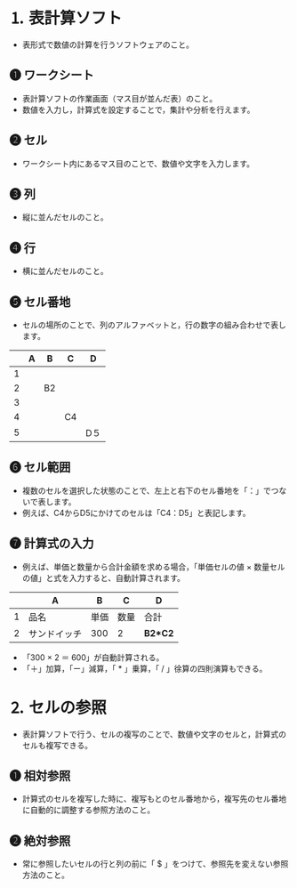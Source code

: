 # ⒈ 表計算ソフト
- 表形式で数値の計算を行うソフトウェアのこと。

## ❶ ワークシート
- 表計算ソフトの作業画面（マス目が並んだ表）のこと。
- 数値を入力し，計算式を設定することで，集計や分析を行えます。

## ❷ セル
- ワークシート内にあるマス目のことで、数値や文字を入力します。

## ❸ 列
- 縦に並んだセルのこと。

## ❹ 行
- 横に並んだセルのこと。

## ❺ セル番地
- セルの場所のことで、列のアルファベットと，行の数字の組み合わせで表します。

|  | A |  B |  C |  D |
| --- | --- | --- | --- | --- |
| 1 |  |  |  |  |
| 2 |  | B2 |  |  |
| 3 |  |  |  |  |
| 4 |  |  | C4 |  |
| 5 |  |  |  | D５ |

## ❻ セル範囲
- 複数のセルを選択した状態のことで、左上と右下のセル番地を「：」でつないで表します。
- 例えば、C4からD5にかけてのセルは「C4：D5」と表記します。

## ❼ 計算式の入力
- 例えば、単価と数量から合計金額を求める場合，「単価セルの値 × 数量セルの値」と式を入力すると、自動計算されます。

|  | A |  B |  C | D |
| --- | --- | --- | --- | --- |
| 1 | 品名 | 単価 | 数量 | 合計 |
| 2 | サンドイッチ | 300 | 2 | **B2*C2** |
- 「300 × 2 ＝ 600」が自動計算される。
- 「＋」加算，「ー」減算，「 * 」乗算，「 / 」徐算の四則演算もできる。

# ⒉ セルの参照
- 表計算ソフトで行う、セルの複写のことで、数値や文字のセルと，計算式のセルも複写できる。

## ❶ 相対参照
- 計算式のセルを複写した時に、複写もとのセル番地から，複写先のセル番地に自動的に調整する参照方法のこと。

## ❷ 絶対参照
- 常に参照したいセルの行と列の前に「 $ 」をつけて、参照先を変えない参照方法のこと。
